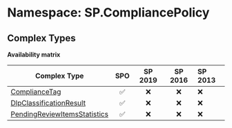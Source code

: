 # Namespace: SP.CompliancePolicy

## Complex Types

**Availability matrix**

Complex Type | SPO | SP 2019 | SP 2016 | SP 2013
----------|:---:|:-------:|:-------:|:-------
[ComplianceTag](./ComplexTypes/ComplianceTag.md) | ✅ | ❌ | ❌ | ❌
[DlpClassificationResult](./ComplexTypes/DlpClassificationResult.md) | ✅ | ❌ | ❌ | ❌
[PendingReviewItemsStatistics](./ComplexTypes/PendingReviewItemsStatistics.md) | ✅ | ❌ | ❌ | ❌
